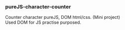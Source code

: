### pureJS-character-counter  

Counter character pureJS, DOM html/css. (Mini project)   
Used DOM for JS practise purposed.   

